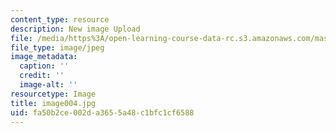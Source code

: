 ```yaml
---
content_type: resource
description: New image Upload
file: /media/https%3A/open-learning-course-data-rc.s3.amazonaws.com/mas-962-special-topics-new-textiles-spring-2010/fa50b2ce002da3655a48c1bfc1cf6588_image004.jpg
file_type: image/jpeg
image_metadata:
  caption: ''
  credit: ''
  image-alt: ''
resourcetype: Image
title: image004.jpg
uid: fa50b2ce-002d-a365-5a48-c1bfc1cf6588
---
```

